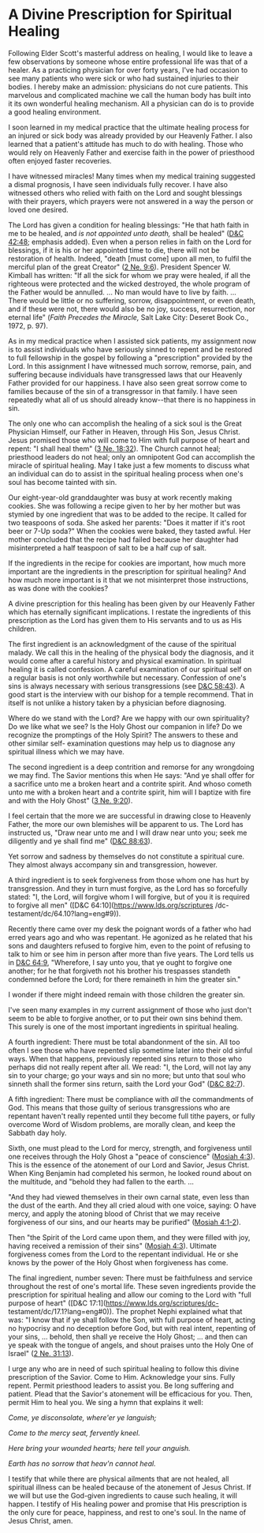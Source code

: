 # A Divine Prescription for Spiritual Healing

Following Elder Scott's masterful address on healing, I would like to leave a
few observations by someone whose entire professional life was that of a
healer. As a practicing physician for over forty years, I've had occasion to
see many patients who were sick or who had sustained injuries to their bodies.
I hereby make an admission: physicians do not cure patients. This marvelous
and complicated machine we call the human body has built into it its own
wonderful healing mechanism. All a physician can do is to provide a good
healing environment.

I soon learned in my medical practice that the ultimate healing process for an
injured or sick body was already provided by our Heavenly Father. I also
learned that a patient's attitude has much to do with healing. Those who would
rely on Heavenly Father and exercise faith in the power of priesthood often
enjoyed faster recoveries.

I have witnessed miracles! Many times when my medical training suggested a
dismal prognosis, I have seen individuals fully recover. I have also witnessed
others who relied with faith on the Lord and sought blessings with their
prayers, which prayers were not answered in a way the person or loved one
desired.

The Lord has given a condition for healing blessings: "He that hath faith in
me to be healed, and _is not appointed unto death,_ shall be healed" ([D&amp;C
42:48](https://www.lds.org/scriptures/dc-testament/dc/42.48?lang=eng#47);
emphasis added). Even when a person relies in faith on the Lord for blessings,
if it is his or her appointed time to die, there will not be restoration of
health. Indeed, "death [must come] upon all men, to fulfil the merciful plan
of the great Creator" ([2 Ne.
9:6](https://www.lds.org/scriptures/bofm/2-ne/9.6?lang=eng#5)). President
Spencer W. Kimball has written: "If all the sick for whom we pray were healed,
if all the righteous were protected and the wicked destroyed, the whole
program of the Father would be annulled. ... No man would have to live by faith.
... There would be little or no suffering, sorrow, disappointment, or even
death, and if these were not, there would also be no joy, success,
resurrection, nor eternal life" (_Faith Precedes the Miracle,_ Salt Lake City:
Deseret Book Co., 1972, p. 97).

As in my medical practice when I assisted sick patients, my assignment now is
to assist individuals who have seriously sinned to repent and be restored to
full fellowship in the gospel by following a "prescription" provided by the
Lord. In this assignment I have witnessed much sorrow, remorse, pain, and
suffering because individuals have transgressed laws that our Heavenly Father
provided for our happiness. I have also seen great sorrow come to families
because of the sin of a transgressor in that family. I have seen repeatedly
what all of us should already know--that there is no happiness in sin.

The only one who can accomplish the healing of a sick soul is the Great
Physician Himself, our Father in Heaven, through His Son, Jesus Christ. Jesus
promised those who will come to Him with full purpose of heart and repent: "I
shall heal them" ([3 Ne.
18:32](https://www.lds.org/scriptures/bofm/3-ne/18.32?lang=eng#31)). The
Church cannot heal; priesthood leaders do not heal; only an omnipotent God can
accomplish the miracle of spiritual healing. May I take just a few moments to
discuss what an individual can do to assist in the spiritual healing process
when one's soul has become tainted with sin.

Our eight-year-old granddaughter was busy at work recently making cookies. She
was following a recipe given to her by her mother but was stymied by one
ingredient that was to be added to the recipe. It called for two teaspoons of
soda. She asked her parents: "Does it matter if it's root beer or 7-Up soda?"
When the cookies were baked, they tasted awful. Her mother concluded that the
recipe had failed because her daughter had misinterpreted a half teaspoon of
salt to be a half cup of salt.

If the ingredients in the recipe for cookies are important, how much more
important are the ingredients in the prescription for spiritual healing? And
how much more important is it that we not misinterpret those instructions, as
was done with the cookies?

A divine prescription for this healing has been given by our Heavenly Father
which has eternally significant implications. I restate the ingredients of
this prescription as the Lord has given them to His servants and to us as His
children.

The first ingredient is an acknowledgment of the cause of the spiritual
malady. We call this in the healing of the physical body the diagnosis, and it
would come after a careful history and physical examination. In spiritual
healing it is called confession. A careful examination of our spiritual self
on a regular basis is not only worthwhile but necessary. Confession of one's
sins is always necessary with serious transgressions (see [D&amp;C
58:43](https://www.lds.org/scriptures/dc-testament/dc/58.43?lang=eng#42)). A
good start is the interview with our bishop for a temple recommend. That in
itself is not unlike a history taken by a physician before diagnosing.

Where do we stand with the Lord? Are we happy with our own spirituality? Do we
like what we see? Is the Holy Ghost our companion in life? Do we recognize the
promptings of the Holy Spirit? The answers to these and other similar self-
examination questions may help us to diagnose any spiritual illness which we
may have.

The second ingredient is a deep contrition and remorse for any wrongdoing we
may find. The Savior mentions this when He says: "And ye shall offer for a
sacrifice unto me a broken heart and a contrite spirit. And whoso cometh unto
me with a broken heart and a contrite spirit, him will I baptize with fire and
with the Holy Ghost" ([3 Ne.
9:20](https://www.lds.org/scriptures/bofm/3-ne/9.20?lang=eng#19)).

I feel certain that the more we are successful in drawing close to Heavenly
Father, the more our own blemishes will be apparent to us. The Lord has
instructed us, "Draw near unto me and I will draw near unto you; seek me
diligently and ye shall find me" ([D&amp;C
88:63](https://www.lds.org/scriptures/dc-testament/dc/88.63?lang=eng#62)).

Yet sorrow and sadness by themselves do not constitute a spiritual cure. They
almost always accompany sin and transgression, however.

A third ingredient is to seek forgiveness from those whom one has hurt by
transgression. And they in turn must forgive, as the Lord has so forcefully
stated: "I, the Lord, will forgive whom I will forgive, but of you it is
required to forgive all men" ([D&amp;C 64:10](https://www.lds.org/scriptures
/dc-testament/dc/64.10?lang=eng#9)).

Recently there came over my desk the poignant words of a father who had erred
years ago and who was repentant. He agonized as he related that his sons and
daughters refused to forgive him, even to the point of refusing to talk to him
or see him in person after more than five years. The Lord tells us in [D&amp;C
64:9](https://www.lds.org/scriptures/dc-testament/dc/64.9?lang=eng#8),
"Wherefore, I say unto you, that ye ought to forgive one another; for he that
forgiveth not his brother his trespasses standeth condemned before the Lord;
for there remaineth in him the greater sin."

I wonder if there might indeed remain with those children the greater sin.

I've seen many examples in my current assignment of those who just don't seem
to be able to forgive another, or to put their own sins behind them. This
surely is one of the most important ingredients in spiritual healing.

A fourth ingredient: There must be total abandonment of the sin. All too often
I see those who have repented slip sometime later into their old sinful ways.
When that happens, previously repented sins return to those who perhaps did
not really repent after all. We read: "I, the Lord, will not lay any sin to
your charge; go your ways and sin no more; but unto that soul who sinneth
shall the former sins return, saith the Lord your God" ([D&amp;C
82:7](https://www.lds.org/scriptures/dc-testament/dc/82.7?lang=eng#6)).

A fifth ingredient: There must be compliance with _all_ the commandments of
God. This means that those guilty of serious transgressions who are repentant
haven't really repented until they become full tithe payers, or fully overcome
Word of Wisdom problems, are morally clean, and keep the Sabbath day holy.

Sixth, one must plead to the Lord for mercy, strength, and forgiveness until
one receives through the Holy Ghost a "peace of conscience" ([Mosiah
4:3](https://www.lds.org/scriptures/bofm/mosiah/4.3?lang=eng#2)). This is the
essence of the atonement of our Lord and Savior, Jesus Christ. When King
Benjamin had completed his sermon, he looked round about on the multitude, and
"behold they had fallen to the earth. ...

"And they had viewed themselves in their own carnal state, even less than the
dust of the earth. And they all cried aloud with one voice, saying: O have
mercy, and apply the atoning blood of Christ that we may receive forgiveness
of our sins, and our hearts may be purified" ([Mosiah
4:1-2](https://www.lds.org/scriptures/bofm/mosiah/4.1-2?lang=eng#0)).

Then "the Spirit of the Lord came upon them, and they were filled with joy,
having received a remission of their sins" ([Mosiah
4:3](https://www.lds.org/scriptures/bofm/mosiah/4.3?lang=eng#2)). Ultimate
forgiveness comes from the Lord to the repentant individual. He or she knows
by the power of the Holy Ghost when forgiveness has come.

The final ingredient, number seven: There must be faithfulness and service
throughout the rest of one's mortal life. These seven ingredients provide the
prescription for spiritual healing and allow our coming to the Lord with "full
purpose of heart" ([D&amp;C 17:1](https://www.lds.org/scriptures/dc-
testament/dc/17.1?lang=eng#0)). The prophet Nephi explained what that was: "I
know that if ye shall follow the Son, with full purpose of heart, acting no
hypocrisy and no deception before God, but with real intent, repenting of your
sins, ... behold, then shall ye receive the Holy Ghost; ... and then can ye speak
with the tongue of angels, and shout praises unto the Holy One of Israel" ([2
Ne. 31:13](https://www.lds.org/scriptures/bofm/2-ne/31.13?lang=eng#12)).

I urge any who are in need of such spiritual healing to follow this divine
prescription of the Savior. Come to Him. Acknowledge your sins. Fully repent.
Permit priesthood leaders to assist you. Be long suffering and patient. Plead
that the Savior's atonement will be efficacious for you. Then, permit Him to
heal you. We sing a hymn that explains it well:

_Come, ye disconsolate, where'er ye languish;_

_Come to the mercy seat, fervently kneel._

_Here bring your wounded hearts; here tell your anguish._

_Earth has no sorrow that heav'n cannot heal._

I testify that while there are physical ailments that are not healed, all
spiritual illness can be healed because of the atonement of Jesus Christ. If
we will but use the God-given ingredients to cause such healing, it will
happen. I testify of His healing power and promise that His prescription is
the only cure for peace, happiness, and rest to one's soul. In the name of
Jesus Christ, amen.

